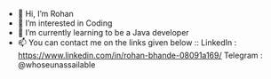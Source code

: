 - 👋 Hi, I’m Rohan
- 👀 I’m interested in Coding
- 🌱 I’m currently learning to be a Java developer
- 📫 You can contact me on the links given below ::
LinkedIn : https://www.linkedin.com/in/rohan-bhande-08091a169/
Telegram : @whoseunassailable
<!---
whoseunassailable/whoseunassailable is a ✨ special ✨ repository because its `README.md` (this file) appears on your GitHub profile.
You can click the Preview link to take a look at your changes.
--->
